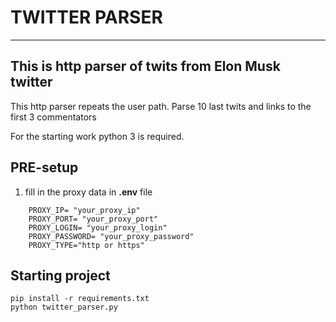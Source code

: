 # TWITTER PARSER
____
## This is http parser of twits from Elon Musk twitter

This http parser repeats the user path. Parse 10 last twits and links to the first 3 commentators

For the starting work python 3 is required.

## PRE-setup
1. fill in the proxy data in **.env** file
```
    PROXY_IP= "your_proxy_ip"
    PROXY_PORT= "your_proxy_port"
    PROXY_LOGIN= "your_proxy_login"
    PROXY_PASSWORD= "your_proxy_password"
    PROXY_TYPE="http or https"
```

## Starting project
```
pip install -r requirements.txt
python twitter_parser.py
```